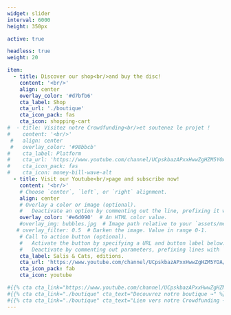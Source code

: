 ```yaml
---
widget: slider
interval: 6000
height: 350px

active: true

headless: true
weight: 20

item:
  - title: Discover our shop<br/>and buy the disc!
    content: '<br/>'
    align: center
    overlay_color: '#d7bfb6'
    cta_label: Shop
    cta_url: './boutique'
    cta_icon_pack: fas
    cta_icon: shopping-cart
#  - title: Visitez notre Crowdfunding<br/>et soutenez le projet !
#    content: '<br/>'
 #   align: center
 #   overlay_color: '#98bbcb'
#    cta_label: Platform
#    cta_url: 'https://www.youtube.com/channel/UCpskbazAPxxHwwZgHZM5YOA/about'
#    cta_icon_pack: fas
#    cta_icon: money-bill-wave-alt
  - title: Visit our Youtube<br/>page and subscribe now!
    content: '<br/>'
    # Choose `center`, `left`, or `right` alignment.
    align: center
    # Overlay a color or image (optional).
    #   Deactivate an option by commenting out the line, prefixing it with `#`.
    overlay_color: '#e6d090'  # An HTML color value.
    #overlay_img: bubbles.jpg  # Image path relative to your `assets/media/` folder
   # overlay_filter: 0.5  # Darken the image. Value in range 0-1.
    # Call to action button (optional).
    #   Activate the button by specifying a URL and button label below.
    #   Deactivate by commenting out parameters, prefixing lines with `#`.
    cta_label: Salis & Cats, editions.
    cta_url: 'https://www.youtube.com/channel/UCpskbazAPxxHwwZgHZM5YOA/featured'
    cta_icon_pack: fab
    cta_icon: youtube

#{{% cta cta_link="https://www.youtube.com/channel/UCpskbazAPxxHwwZgHZM5YOA" cta_text="Visitez la page Youtube    →" %}}
#{{% cta cta_link="./boutique" cta_text="Decouvrez notre boutique →" %}}
#{{% cta cta_link="./boutique" cta_text="Lien vers notre Crowdfunding →" %}}
---
```



